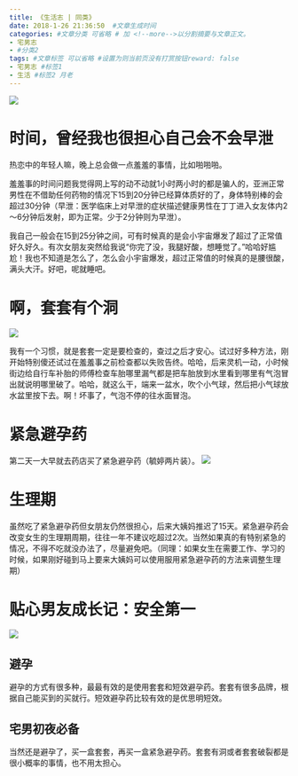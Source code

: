 ```yaml
---
title: 《生活志 | 同类》
date: 2018-1-26 21:36:50  #文章生成时间
categories: #文章分类 可省略 # 加 <!--more-->以分割摘要与文章正文。
- 宅男志
- #分类2
tags: #文章标签 可以省略 #设置为则当前页没有打赏按钮reward: false
- 宅男志 #标签1
- 生活 #标签2 月老
---
```

![](https://i.imgur.com/fOLqWU9.jpg)

<!--more-->

# 时间，曾经我也很担心自己会不会早泄 #

热恋中的年轻人嘛，晚上总会做一点羞羞的事情，比如啪啪啪。

羞羞事的时间问题我觉得网上写的动不动就1小时两小时的都是骗人的，亚洲正常男性在不借助任何药物的情况下15到20分钟已经算体质好的了，身体特别棒的会超过30分钟（早泄：医学临床上对早泄的症状描述健康男性在丁丁进入女友体内2～6分钟后发射，即为正常。少于2分钟则为早泄）。

我自己一般会在15到25分钟之间，可有时候真的是会小宇宙爆发了超过了正常值好久好久。有次女朋友突然给我说“你完了没，我腿好酸，想睡觉了。”哈哈好尴尬！我也不知道是怎么了，怎么会小宇宙爆发，超过正常值的时候真的是腰很酸，满头大汗。好吧，呢就睡吧。

# 啊，套套有个洞 #

![](https://i.imgur.com/9rdARY9.jpg)

我有一个习惯，就是套套一定是要检查的，查过之后才安心。试过好多种方法，刚开始特别傻还试过在羞羞事之前检查都以失败告终。哈哈，后来灵机一动，小时候街边给自行车补胎的师傅检查车胎哪里漏气都是把车胎放到水里看到哪里有气泡冒出就说明哪里破了。哈哈，就这么干，端来一盆水，吹个小气球，然后把小气球放水盆里按下去。啊！坏事了，气泡不停的往水面冒泡。

# 紧急避孕药 #

第二天一大早就去药店买了紧急避孕药（毓婷两片装）。
![](https://i.imgur.com/NQfVEYu.jpg)

# 生理期 #

虽然吃了紧急避孕药但女朋友仍然很担心，后来大姨妈推迟了15天。紧急避孕药会改变女生的生理期周期，往往一年不建议吃超过2次。当然如果真的有特别紧急的情况，不得不吃就没办法了，尽量避免吧。（同理：如果女生在需要工作、学习的时候，如果刚好碰到马上要来大姨妈可以使用服用紧急避孕药的方法来调整生理期）

# 贴心男友成长记：安全第一 #
![](https://i.imgur.com/3uII9us.jpg)

## 避孕 ##

避孕的方式有很多种，最最有效的是使用套套和短效避孕药。套套有很多品牌，根据自己能买到的买就行。短效避孕药比较有效的是优思明短效。

## 宅男初夜必备 ##

当然还是避孕了，买一盒套套，再买一盒紧急避孕药。套套有洞或者套套破裂都是很小概率的事情，也不用太担心。










